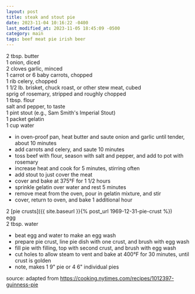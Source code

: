 ```yaml
---
layout: post
title: steak and stout pie
date: 2023-11-04 10:16:22 -0400
last_modified_at: 2023-11-05 18:45:09 -0500
category: main
tags: beef meat pie irish beer
---
```


2 tbsp. butter  
1 onion, diced  
2 cloves garlic, minced  
1 carrot or 6 baby carrots, chopped  
1 rib celery, chopped  
1 1/2 lb. brisket, chuck roast, or other stew meat, cubed  
sprig of rosemary, stripped and roughly chopped  
1 tbsp. flour  
salt and pepper, to taste  
1 pint stout (e.g., Sam Smith's Imperial Stout)  
1 packet gelatin  
1 cup water  
* in oven-proof pan, heat butter and saute onion and garlic until tender, about 10
  minutes
* add carrots and celery, and saute 10 minutes
* toss beef with flour, season with salt and pepper, and add to pot with rosemary
* increase heat and cook for 5 minutes, stirring often
* add stout to just cover the meat
* cover and bake at 375°F for 1 1/2 hours
* sprinkle gelatin over water and rest 5 minutes
* remove meat from the oven, pour in gelatin mixture, and stir
* cover, return to oven, and bake 1 additional hour

2 [pie crusts]({{ site.baseurl }}{% post_url 1969-12-31-pie-crust %})  
egg  
2 tbsp. water  
* beat egg and water to make an egg wash
* prepare pie crust, line pie dish with one crust, and brush with egg wash
* fill pie with filling, top with second crust, and brush with egg wash
* cut holes to allow steam to vent and bake at 400°F for 30 minutes, until crust
  is golden
* note, makes 1 9" pie or 4 6" individual pies

source: adapted from <https://cooking.nytimes.com/recipes/1012397-guinness-pie>
